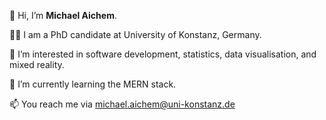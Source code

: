 👋 Hi, I’m **Michael Aichem**.

👨‍🎓 I am a PhD candidate at University of Konstanz, Germany.

👀 I’m interested in software development, statistics, data visualisation, and mixed reality.

🌱 I’m currently learning the MERN stack.

📫 You reach me via michael.aichem@uni-konstanz.de

<!---
michaelaichem/michaelaichem is a ✨ special ✨ repository because its `README.md` (this file) appears on your GitHub profile.
You can click the Preview link to take a look at your changes.
--->
